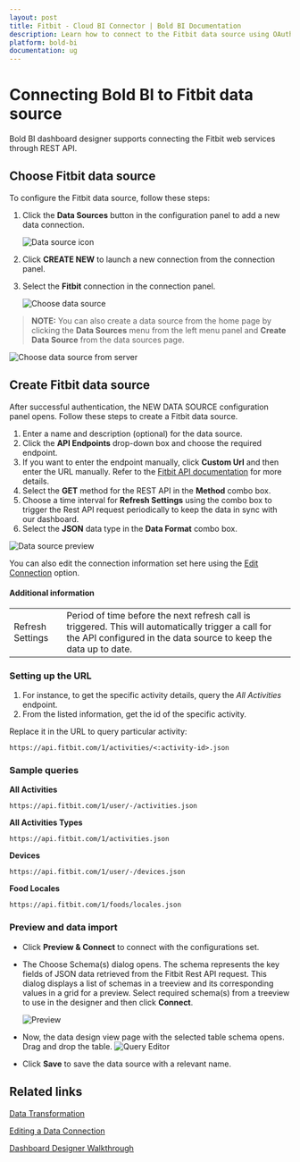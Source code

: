 ```yaml
---
layout: post
title: Fitbit - Cloud BI Connector | Bold BI Documentation
description: Learn how to connect to the Fitbit data source using OAuth-based authentication through REST API endpoint with cloud-hosted Bold BI.
platform: bold-bi
documentation: ug
---
```


# Connecting Bold BI to Fitbit data source
Bold BI dashboard designer supports connecting the Fitbit web services through REST API.

## Choose Fitbit data source

To configure the Fitbit data source, follow these steps:

1. Click the **Data Sources** button in the configuration panel to add a new data connection.

   ![Data source icon](/static/assets/cloud/working-with-datasource/data-connectors/images/common/DataSourcesIcon.png)

2. Click **CREATE NEW** to launch a new connection from the connection panel.
3. Select the **Fitbit** connection in the connection panel.

   ![Choose data source](/static/assets/cloud/working-with-datasource/data-connectors/images/Fitbit/ChooseDS.png)

> **NOTE:** You can also create a data source from the home page by clicking the **Data Sources** menu from the left menu panel and **Create Data Source** from the data sources page.

   ![Choose data source from server](/static/assets/cloud/working-with-datasource/data-connectors/images/Fitbit/ChooseDS_Server.png)


## Create Fitbit data source
After successful authentication, the NEW DATA SOURCE configuration panel opens. Follow these steps to create a Fitbit data source.
1. Enter a name and description (optional) for the data source.
2. Click the **API Endpoints** drop-down box and choose the required endpoint.
3. If you want to enter the endpoint manually, click **Custom Url** and then enter the URL manually. Refer to the [Fitbit API documentation](https://dev.fitbit.com/build/reference/web-api/explore/) for more details.
4. Select the **GET** method for the REST API in the **Method** combo box.
5. Choose a time interval for **Refresh Settings** using the combo box to trigger the Rest API request periodically to keep the data in sync with our dashboard. 
6. Select the **JSON** data type in the **Data Format** combo box.

![Data source preview](/static/assets/cloud/working-with-datasource/data-connectors/images/Fitbit/DataSourcesView.png)

You can also edit the connection information set here using the [Edit Connection](/cloud-bi/working-with-data-source/editing-a-data-connection/) option.

#### Additional information
<table width="600">
<tr>
<td>
Refresh Settings
</td>
<td>
Period of time before the next refresh call is triggered. This will automatically trigger a call for the API configured in the data source to keep the data up to date.
</td>
</tr>
</table>

### Setting up the URL

1. For instance, to get the specific activity details, query the <i>All Activities</i> endpoint.
2. From the listed information, get the id of the specific activity.

Replace it in the URL to query particular activity:

`https://api.fitbit.com/1/activities/<:activity-id>.json`
### Sample queries

**All Activities**

`https://api.fitbit.com/1/user/-/activities.json`

**All Activities Types**

`https://api.fitbit.com/1/activities.json`

**Devices**

`https://api.fitbit.com/1/user/-/devices.json`

**Food Locales**

`https://api.fitbit.com/1/foods/locales.json`

### Preview and data import
* Click **Preview & Connect** to connect with the configurations set.
* The Choose Schema(s) dialog opens. The schema represents the key fields of JSON data retrieved from the Fitbit Rest API request. This dialog displays a list of schemas in a treeview and its corresponding values in a grid for a preview. Select required schema(s) from a treeview to use in the designer and then click **Connect**.

   ![Preview](/static/assets/cloud/working-with-datasource/data-connectors/images/common/Preview.png)

* Now, the data design view page with the selected table schema opens. Drag and drop the table.
   ![Query Editor](/static/assets/cloud/working-with-datasource/data-connectors/images/common/QueryEditor.png)

* Click **Save** to save the data source with a relevant name.

## Related links
[Data Transformation](/cloud-bi/working-with-data-source/transforming-data/joining-table/)

[Editing a Data Connection](/cloud-bi/working-with-data-source/editing-a-data-connection/)   

[Dashboard Designer Walkthrough](/cloud-bi/getting-started/bold-bi-walk-through/)
